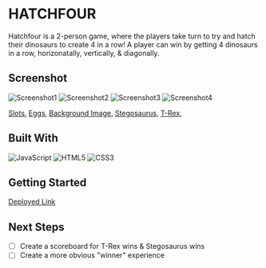 # HATCHFOUR
Hatchfour is a 2-person game, where the players take turn to try and hatch their dinosaurs to create 4 in a row! A player can win by getting 4 dinosaurs in a row, horizonatally, vertically, & diagonally. 

## Screenshot
![Screenshot1](https://i.imgur.com/vXrBLmU.png1)
![Screenshot2](https://i.imgur.com/EoSdoc6.png1)
![Screenshot3](https://i.imgur.com/XlhGPjj.png1)
![Screenshot4](https://i.imgur.com/33OUixj.png1)

[Slots](https://i.imgur.com/x2RHFrt.png?2),
[Eggs](https://i.imgur.com/utasL2x.png?3),
[Background Image](https://i.imgur.com/4J6GeEc.jpg),
[Stegosaurus](https://i.imgur.com/uenhlcC.png?1),
[T-Rex](https://i.imgur.com/YJOzxFl.png?2),

## Built With

![JavaScript](https://img.shields.io/badge/-JavaScript-333?style=flat&logo=javascript) 
![HTML5](https://img.shields.io/badge/-HTML5-333?style=flat&logo=html5)
![CSS3](https://img.shields.io/badge/-CSS-333?style=flat&logo=css3)

## Getting Started

[Deployed Link](https://lilliesheely.github.io/Connect4/)

## Next Steps

- [ ] Create a scoreboard for T-Rex wins & Stegosaurus wins
- [ ] Create a more obvious "winner" experience